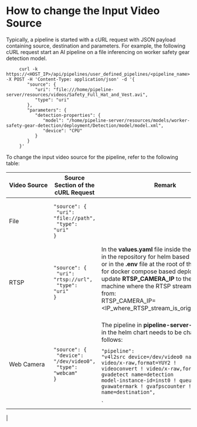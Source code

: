 # How to change the Input Video Source

Typically, a pipeline is started with a cURL request with JSON payload containing source, destination and parameters. For example, the following cURL request start an AI pipeline on a file inferencing on worker safety gear detection model.

         curl -k https://<HOST_IP>/api/pipelines/user_defined_pipelines/<pipeline_name> -X POST -H 'Content-Type: application/json' -d '{
            "source": {
               "uri": "file:///home/pipeline-server/resources/videos/Safety_Full_Hat_and_Vest.avi",
               "type": "uri"
            },
            "parameters": {
               "detection-properties": {
                  "model": "/home/pipeline-server/resources/models/worker-safety-gear-detection/deployment/Detection/model/model.xml",
                  "device": "CPU"
               }
            }
         }'

To change the input video source for the pipeline, refer to the following table:

| Video Source | Source Section of the cURL Request                          | Remark                          |
|--------------|-------------------------------------------------------------|---------------------------------|
| File         | <pre><code>"source": {<br>  "uri": "file://path",<br>  "type": "uri"<br>} </code></pre>       |    |
| RTSP         | <pre><code>"source": {<br>  "uri": "rtsp://url",<br>  "type": "uri"<br>}</code></pre>        | In the **values.yaml** file inside the helm folder in the repository for helm based deployments, or in the **.env** file at the root of the repository for docker compose based deployment, update **RTSP_CAMERA_IP** to the IP of the machine where the RTSP stream is coming from:<br> RTSP_CAMERA_IP=<IP_where_RTSP_stream_is_originating_from><br><br> |
| Web Camera   | <pre><code>"source": {<br>  "device": "/dev/video0",<br>  "type": "webcam"<br>}</code></pre> | The pipeline in **pipeline-server-config.json** in the helm chart needs to be changed as follows: <pre><code>"pipeline": "v4l2src device=/dev/video0 name=source ! video/x-raw,format=YUY2 ! videoconvert ! video/x-raw,format=RGB ! gvadetect name=detection model-instance-id=inst0 ! queue ! gvawatermark ! gvafpscounter ! appsink name=destination",</code></pre>`
   |